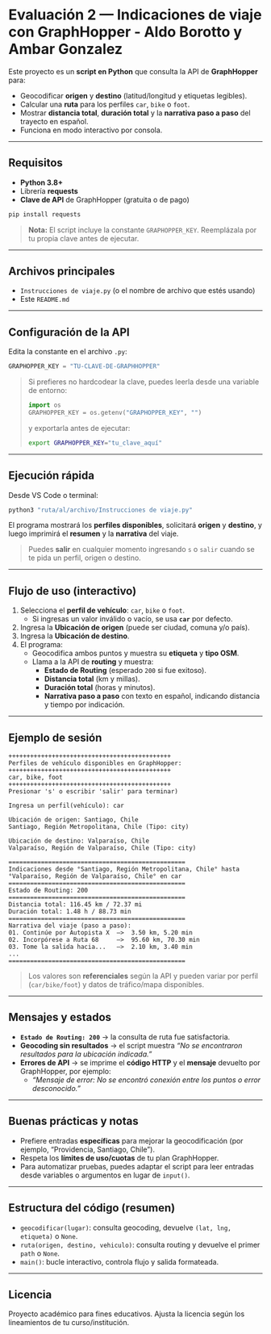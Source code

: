 # Evaluación 2 — Indicaciones de viaje con GraphHopper - **Aldo Borotto y Ambar Gonzalez**

Este proyecto es un **script en Python** que consulta la API de **GraphHopper** para:
- Geocodificar **origen** y **destino** (latitud/longitud y etiquetas legibles).
- Calcular una **ruta** para los perfiles `car`, `bike` o `foot`.
- Mostrar **distancia total**, **duración total** y la **narrativa paso a paso** del trayecto en español.
- Funciona en modo interactivo por consola.

---

## Requisitos

- **Python 3.8+**
- Librería **requests**
- **Clave de API** de GraphHopper (gratuita o de pago)

```bash
pip install requests
```

> **Nota:** El script incluye la constante `GRAPHOPPER_KEY`. Reemplázala por tu propia clave antes de ejecutar.

---

## Archivos principales

- `Instrucciones de viaje.py` (o el nombre de archivo que estés usando)
- Este `README.md`

---

## Configuración de la API

Edita la constante en el archivo `.py`:

```python
GRAPHOPPER_KEY = "TU-CLAVE-DE-GRAPHHOPPER"
```

> Si prefieres no hardcodear la clave, puedes leerla desde una variable de entorno:
>
> ```python
> import os
> GRAPHOPPER_KEY = os.getenv("GRAPHOPPER_KEY", "")
> ```
> y exportarla antes de ejecutar:
> ```bash
> export GRAPHOPPER_KEY="tu_clave_aquí"
> ```

---

## Ejecución rápida

Desde VS Code o terminal:

```bash
python3 "ruta/al/archivo/Instrucciones de viaje.py"
```

El programa mostrará los **perfiles disponibles**, solicitará **origen** y **destino**, y luego imprimirá el **resumen** y la **narrativa** del viaje.

> Puedes **salir** en cualquier momento ingresando `s` o `salir` cuando se te pida un perfil, origen o destino.

---

## Flujo de uso (interactivo)

1. Selecciona el **perfil de vehículo**: `car`, `bike` o `foot`.  
   - Si ingresas un valor inválido o vacío, se usa **`car`** por defecto.
2. Ingresa la **Ubicación de origen** (puede ser ciudad, comuna y/o país).
3. Ingresa la **Ubicación de destino**.
4. El programa:
   - Geocodifica ambos puntos y muestra su **etiqueta** y **tipo OSM**.
   - Llama a la API de **routing** y muestra:
     - **Estado de Routing** (esperado `200` si fue exitoso).
     - **Distancia total** (km y millas).
     - **Duración total** (horas y minutos).
     - **Narrativa paso a paso** con texto en español, indicando distancia y tiempo por indicación.

---

## Ejemplo de sesión

```
+++++++++++++++++++++++++++++++++++++++++++++
Perfiles de vehículo disponibles en GraphHopper:
+++++++++++++++++++++++++++++++++++++++++++++
car, bike, foot
+++++++++++++++++++++++++++++++++++++++++++++
Presionar 's' o escribir 'salir' para terminar)

Ingresa un perfil(vehículo): car

Ubicación de origen: Santiago, Chile
Santiago, Región Metropolitana, Chile (Tipo: city)

Ubicación de destino: Valparaíso, Chile
Valparaíso, Región de Valparaíso, Chile (Tipo: city)

=================================================
Indicaciones desde °Santiago, Región Metropolitana, Chile° hasta °Valparaíso, Región de Valparaíso, Chile° en car
=================================================
Estado de Routing: 200
=================================================
Distancia total: 116.45 km / 72.37 mi
Duración total: 1.48 h / 88.73 min
=================================================
Narrativa del viaje (paso a paso):
01. Continúe por Autopista X  —>  3.50 km, 5.20 min
02. Incorpórese a Ruta 68     —>  95.60 km, 70.30 min
03. Tome la salida hacia...   —>  2.10 km, 3.40 min
...
=================================================
```

> Los valores son **referenciales** según la API y pueden variar por perfil (`car/bike/foot`) y datos de tráfico/mapa disponibles.

---

## Mensajes y estados

- **`Estado de Routing: 200`** → la consulta de ruta fue satisfactoria.  
- **Geocoding sin resultados** → el script muestra *“No se encontraron resultados para la ubicación indicada.”*  
- **Errores de API** → se imprime el **código HTTP** y el **mensaje** devuelto por GraphHopper, por ejemplo:
  - *“Mensaje de error: No se encontró conexión entre los puntos o error desconocido.”*

---

## Buenas prácticas y notas

- Prefiere entradas **específicas** para mejorar la geocodificación (por ejemplo, “Providencia, Santiago, Chile”).
- Respeta los **límites de uso/cuotas** de tu plan GraphHopper.
- Para automatizar pruebas, puedes adaptar el script para leer entradas desde variables o argumentos en lugar de `input()`.

---

## Estructura del código (resumen)

- `geocodificar(lugar)`: consulta geocoding, devuelve `(lat, lng, etiqueta)` o `None`.
- `ruta(origen, destino, vehiculo)`: consulta routing y devuelve el primer `path` o `None`.
- `main()`: bucle interactivo, controla flujo y salida formateada.

---

## Licencia

Proyecto académico para fines educativos. Ajusta la licencia según los lineamientos de tu curso/institución.

